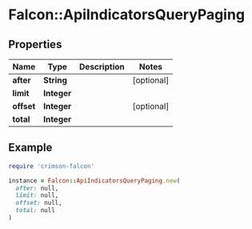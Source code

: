 # Falcon::ApiIndicatorsQueryPaging

## Properties

| Name | Type | Description | Notes |
| ---- | ---- | ----------- | ----- |
| **after** | **String** |  | [optional] |
| **limit** | **Integer** |  |  |
| **offset** | **Integer** |  | [optional] |
| **total** | **Integer** |  |  |

## Example

```ruby
require 'crimson-falcon'

instance = Falcon::ApiIndicatorsQueryPaging.new(
  after: null,
  limit: null,
  offset: null,
  total: null
)
```

